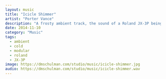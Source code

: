 ```yaml
---
layout: music
title: "Icicle Shimmer"
artist: "Porter Vance"
description: "A frosty ambient track, the sound of a Roland JX-3P being played via a modular CV sequence."
date: 2014-11-10
category: "Music"
tags: 
  - ambient
  - cold
  - modular
  - roland
  - JX-3P
image: https://dmschulman.com/studio/music/icicle-shimmer.jpg
audio: https://dmschulman.com/studio/music/icicle-shimmer.wav
---
```

